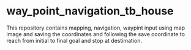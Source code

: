 # way_point_navigation_tb_house
This repository contains mapping, navigation, waypint input using map image and saving the coordinates and following the save coordinate to reach from initial to final goal and stop at destimation.
